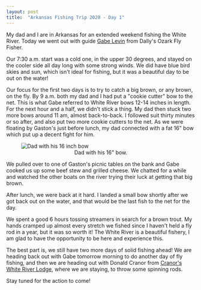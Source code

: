 ```yaml
---
layout: post
title:  "Arkansas Fishing Trip 2020 - Day 1"
---
```


My dad and I are in Arkansas for an extended weekend fishing the White River. Today we went out with guide [Gabe Levin](https://theozarkflyfisher.com/guide-trips/guide-view/20) from Dally's Ozark Fly Fisher. 

Our 7:30 a.m. start was a cold one, in the upper 30 degrees, and stayed on the cooler side all day long with some strong winds. We did have blue bird skies and sun, which isn't ideal for fishing, but it was a beautiful day to be out on the water! 

Our focus for the first two days is to try to catch a big brown, or any brown, on the fly. By 9 a.m. both my dad and I had put a "cookie cutter" bow to the net. This is what Gabe referred to White River bows 12-14 inches in length. For the next hour and a half, we didn't stick a thing. My dad then stuck two more bows around 11 am, almost back-to-back. I followed suit thirty minutes or so after, and also put two more cookie cutters to the net. As we were floating by Gaston's just before lunch, my dad connected with a fat 16" bow which put up a decent fight for him. 

<figure>
  <img src="{{site.baseurl}}/assets/images/whiteriver1.jpeg" alt="Dad with his 16 inch bow">
    <center><figcaption>Dad with his 16" bow.</figcaption></center>
</figure>

We pulled over to one of Gaston's picnic tables on the bank and Gabe cooked us up some beef stew and grilled cheese. We chatted for a while and watched the other boats on the river trying their luck at getting that big brown. 

After lunch, we were back at it hard. I landed a small bow shortly after we got back out on the water, and that would be the last fish to the net for the day. 

We spent a good 6 hours tossing streamers in search for a brown trout. My hands cramped up almost every stretch we fished since I haven't held a fly rod in a year, but it was so worth it! The White River is a beautiful fishery, I am glad to have the opportunity to be here and experience this. 

The best part is, we still have two more days of solid fishing ahead! We are heading back out with Gabe tomorrow morning to do another day of fly fishing, and then we are heading out with Donald Cranor from [Cranor's White River Lodge](https://cranorswhiteriverlodge.com/), where we are staying, to throw some spinning rods. 

Stay tuned for the action to come! 

